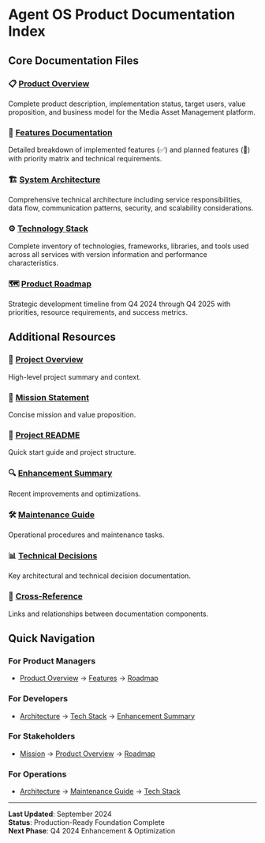 # Agent OS Product Documentation Index

## Core Documentation Files

### 📋 [Product Overview](./product.md)
Complete product description, implementation status, target users, value proposition, and business model for the Media Asset Management platform.

### 🚀 [Features Documentation](./features.md) 
Detailed breakdown of implemented features (✅) and planned features (🔄) with priority matrix and technical requirements.

### 🏗️ [System Architecture](./architecture.md)
Comprehensive technical architecture including service responsibilities, data flow, communication patterns, security, and scalability considerations.

### ⚙️ [Technology Stack](./tech-stack.md)
Complete inventory of technologies, frameworks, libraries, and tools used across all services with version information and performance characteristics.

### 🗺️ [Product Roadmap](./roadmap.md)
Strategic development timeline from Q4 2024 through Q4 2025 with priorities, resource requirements, and success metrics.

## Additional Resources

### 📖 [Project Overview](./overview.md)
High-level project summary and context.

### 🎯 [Mission Statement](./mission-lite.md)  
Concise mission and value proposition.

### 📝 [Project README](./README.md)
Quick start guide and project structure.

### 🔍 [Enhancement Summary](./enhancement-summary.md)
Recent improvements and optimizations.

### 🛠️ [Maintenance Guide](./maintenance-guide.md)
Operational procedures and maintenance tasks.

### 📊 [Technical Decisions](./decisions.md)
Key architectural and technical decision documentation.

### 🔗 [Cross-Reference](./cross-reference.md)
Links and relationships between documentation components.

## Quick Navigation

### For Product Managers
- [Product Overview](./product.md) → [Features](./features.md) → [Roadmap](./roadmap.md)

### For Developers  
- [Architecture](./architecture.md) → [Tech Stack](./tech-stack.md) → [Enhancement Summary](./enhancement-summary.md)

### For Stakeholders
- [Mission](./mission-lite.md) → [Product Overview](./product.md) → [Roadmap](./roadmap.md)

### For Operations
- [Architecture](./architecture.md) → [Maintenance Guide](./maintenance-guide.md) → [Tech Stack](./tech-stack.md)

---

**Last Updated**: September 2024  
**Status**: Production-Ready Foundation Complete  
**Next Phase**: Q4 2024 Enhancement & Optimization
